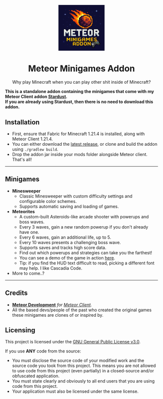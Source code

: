 <div align="center">
  <img src="/src/main/resources/assets/minigames/icon-large.png" alt="logo" width="30%"/>
<h1>Meteor Minigames Addon</h1>
<p>Why play Minecraft when you can play other shit inside of Minecraft?</p>
</div>

**This is a standalone addon containing the minigames that come with my Meteor Client addon [Stardust](https://github.com/0xTas/stardust).**<br>
**If you are already using Stardust, then there is no need to download this addon.**

## Installation
- First, ensure that Fabric for Minecraft 1.21.4 is installed, along with Meteor Client 1.21.4.
- You can either download the [latest release](https://github.com/0xTas/meteor-minigames-addon/releases/latest), or clone and build the addon using `./gradlew build`.
- Drop the addon jar inside your mods folder alongside Meteor client. That's all!

---

## Minigames
- **Minesweeper**
    - Classic Minesweeper with custom difficulty settings and configurable color schemes.
    - Supports automatic saving and loading of games.
- **Meteorites**
    - A custom-built Asteroids-like arcade shooter with powerups and boss waves.
    - Every 3 waves, gain a new random powerup if you don't already have one.
    - Every 6 waves, gain an additional life, up to 5.
    - Every 10 waves presents a challenging boss wave.
    - Supports saves and tracks high score data.
    - Find out which powerups and strategies can take you the farthest!
    - You can see a demo of the game in action [here](https://www.youtube.com/watch?v=xu2lorSXFKg).
    - Tip: if you find the HUD text difficult to read, picking a different font may help. I like Cascadia Code.
- More to come..?

---

## Credits
- [**Meteor Development**](https://github.com/MeteorDevelopment) *for [Meteor Client](https://meteorclient.com).*
- All the based devs/people of the past who created the original games these minigames are clones of or inspired by.

## Licensing
This project is licensed under the [GNU General Public License v3.0](https://www.gnu.org/licenses/gpl-3.0.en.html).

If you use **ANY** code from the source:
- You must disclose the source code of your modified work and the source code you took from this project. This means you are not allowed to use code from this project (even partially) in a closed-source and/or obfuscated application.
- You must state clearly and obviously to all end users that you are using code from this project.
- Your application must also be licensed under the same license.
